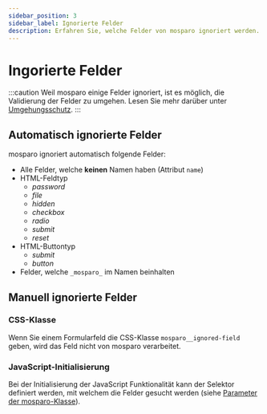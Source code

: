```yaml
---
sidebar_position: 3
sidebar_label: Ignorierte Felder
description: Erfahren Sie, welche Felder von mosparo ignoriert werden.
---
```


# Ingorierte Felder

:::caution
Weil mosparo einige Felder ignoriert, ist es möglich, die Validierung der Felder zu umgehen. Lesen Sie mehr darüber unter [Umgehungsschutz](bypass_protection).
:::

## Automatisch ignorierte Felder

mosparo ignoriert automatisch folgende Felder:

- Alle Felder, welche **keinen** Namen haben (Attribut `name`)
- HTML-Feldtyp
  - _password_
  - _file_
  - _hidden_
  - _checkbox_
  - _radio_
  - _submit_
  - _reset_
- HTML-Buttontyp
  - _submit_ 
  - _button_
- Felder, welche `_mosparo_` im Namen beinhalten


## Manuell ignorierte Felder

### CSS-Klasse

Wenn Sie einem Formularfeld die CSS-Klasse `mosparo__ignored-field` geben, wird das Feld nicht von mosparo verarbeitet.

### JavaScript-Initialisierung

Bei der Initialisierung der JavaScript Funktionalität kann der Selektor definiert werden, mit welchem die Felder gesucht werden (siehe [Parameter der mosparo-Klasse](custom/#parameter-der-mosparo-klasse)).